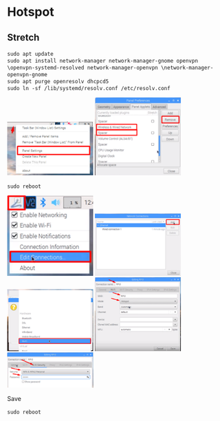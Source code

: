 # Hotspot


## Stretch

```
sudo apt update
sudo apt install network-manager network-manager-gnome openvpn \openvpn-systemd-resolved network-manager-openvpn \network-manager-openvpn-gnome
sudo apt purge openresolv dhcpcd5
sudo ln -sf /lib/systemd/resolv.conf /etc/resolv.conf
```

<img src="./hotspot1.png" width="200">

<img src="./hotspot2.png" width="200">

```
sudo reboot
```

<img src="./hotspot3.png" width="200">

<img src="./hotspot4.png" width="200">

<img src="./hotspot5.png" width="200">

<img src="./hotspot6.png" width="200">

<img src="./hotspot7.png" width="200">

Save

```
sudo reboot
```
